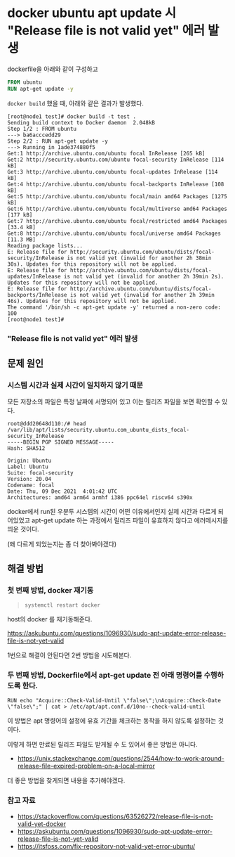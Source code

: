 # docker ubuntu apt update 시 "Release file is not valid yet" 에러 발생

dockerfile을 아래와 같이 구성하고

```dockerfile
FROM ubuntu
RUN apt-get update -y
```

`docker build` 했을 때, 아래와 같은 결과가 발생했다.


    [root@node1 test]# docker build -t test .
    Sending build context to Docker daemon  2.048kB
    Step 1/2 : FROM ubuntu
    ---> ba6acccedd29
    Step 2/2 : RUN apt-get update -y
    ---> Running in 1ade374880f5
    Get:1 http://archive.ubuntu.com/ubuntu focal InRelease [265 kB]
    Get:2 http://security.ubuntu.com/ubuntu focal-security InRelease [114 kB]
    Get:3 http://archive.ubuntu.com/ubuntu focal-updates InRelease [114 kB]
    Get:4 http://archive.ubuntu.com/ubuntu focal-backports InRelease [108 kB]
    Get:5 http://archive.ubuntu.com/ubuntu focal/main amd64 Packages [1275 kB]
    Get:6 http://archive.ubuntu.com/ubuntu focal/multiverse amd64 Packages [177 kB]
    Get:7 http://archive.ubuntu.com/ubuntu focal/restricted amd64 Packages [33.4 kB]
    Get:8 http://archive.ubuntu.com/ubuntu focal/universe amd64 Packages [11.3 MB]
    Reading package lists...
    E: Release file for http://security.ubuntu.com/ubuntu/dists/focal-security/InRelease is not valid yet (invalid for another 2h 38min 30s). Updates for this repository will not be applied.
    E: Release file for http://archive.ubuntu.com/ubuntu/dists/focal-updates/InRelease is not valid yet (invalid for another 2h 39min 2s). Updates for this repository will not be applied.
    E: Release file for http://archive.ubuntu.com/ubuntu/dists/focal-backports/InRelease is not valid yet (invalid for another 2h 39min 46s). Updates for this repository will not be applied.
    The command '/bin/sh -c apt-get update -y' returned a non-zero code: 100
    [root@node1 test]# 

### "Release file is not valid yet" 에러 발생

## 문제 원인

### 시스템 시간과 실제 시간이 일치하지 않기 때문

모든 저장소의 파일은 특정 날짜에 서명되어 있고 이는 릴리즈 파일을 보면 확인할 수 있다.

    root@ddd20648d110:/# head /var/lib/apt/lists/security.ubuntu.com_ubuntu_dists_focal-security_InRelease 
    -----BEGIN PGP SIGNED MESSAGE-----
    Hash: SHA512

    Origin: Ubuntu
    Label: Ubuntu
    Suite: focal-security
    Version: 20.04
    Codename: focal
    Date: Thu, 09 Dec 2021  4:01:42 UTC
    Architectures: amd64 arm64 armhf i386 ppc64el riscv64 s390x

docker에서 run된 우분투 시스템의 시간이 어떤 이유에서인지 실제 시간과 다르게 되어있었고 apt-get update 하는 과정에서 릴리즈 파일이 유효하지 않다고 에러메시지를 띄운 것이다.

(왜 다르게 되었는지는 좀 더 찾아봐야겠다)

## 해결 방법

### 첫 번째 방법, docker 재기동

> `systemctl restart docker`

host의 docker 를 재기동해준다.

https://askubuntu.com/questions/1096930/sudo-apt-update-error-release-file-is-not-yet-valid

1번으로 해결이 안된다면 2번 방법을 시도해본다.

### 두 번째 방법, Dockerfile에서 apt-get update 전 아래 명령어를 수행하도록 한다.

```
RUN echo "Acquire::Check-Valid-Until \"false\";\nAcquire::Check-Date \"false\";" | cat > /etc/apt/apt.conf.d/10no--check-valid-until
```

이 방법은 apt 명령어의 설정에 유효 기간을 체크하는 동작을 하지 않도록 설정하는 것이다.

이렇게 하면 만료된 릴리즈 파일도 받게될 수 도 있어서 좋은 방법은 아니다.

- https://unix.stackexchange.com/questions/2544/how-to-work-around-release-file-expired-problem-on-a-local-mirror


더 좋은 방법을 찾게되면 내용을 추가해야겠다.

### 참고 자료
- https://stackoverflow.com/questions/63526272/release-file-is-not-valid-yet-docker
- https://askubuntu.com/questions/1096930/sudo-apt-update-error-release-file-is-not-yet-valid
- https://itsfoss.com/fix-repository-not-valid-yet-error-ubuntu/